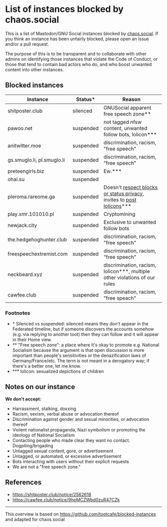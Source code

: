 List of instances blocked by chaos.social
=======

This is a list of Mastodon/GNU Social instances blocked by [chaos.social](https://tchaos.social). If you think an instance has been unfairly blocked, please open an issue and/or a pull request.

The purpose of this is to be transparent and to collaborate with other admins on identifying those instances that violate the Code of Conduct, or those that tend to contain bad actors who do, and who boost unwanted content into other instances.

Blocked instances
-------

| Instance | Status\* | Reason |
| ---- | ---- | ---- |
| shitposter.club | silenced | GNUSocial apparent free speech zone\*\* |
| pawoo.net | suspended | not tagged nfsw content, unwanted follow bots, lolicon\*\*\* |
| anitwitter.moe | suspended | discrimination, racism, "free speech" |
| gs.smuglo.li, pl.smuglo.li  | suspended | discrimination, racism, "free speech" |
| preteengirls.biz | suspended | Ew.\*\*\* |
| ohai.su | suspended | |
| pleroma.rareome.ga | suspended | Doesn't [respect blocks or status privacy](https://pleroma.rareome.ga/notice/113524), invites to [post lolicons](https://pleroma.rareome.ga/notice/55113)\*\*\* |
| play.xmr.101010.pl | suspended | Cryptomining |
| newjack.city | suspended | Exclusive to unwanted follow bots |
| the.hedgehoghunter.club | suspended | discrimination, racism, "free speech" |
| freespeechextremist.com | suspended | discrimination, racism, "free speech" |
| neckbeard.xyz | suspended | discrimination, racism, lolicon\*\*\*, multiple other violations of our rules |
| cawfee.club | suspended | discrimination, racism, "free speach" |

### Footnotes

- \* Silenced vs suspended: silenced means they don't appear in the Federated timeline, but if someone discovers the accounts somehow (e.g. via replying to another toot) then they can follow and it will appear in their Home view.
- \*\* "Free speech zone": a place where it's okay to promote e.g. National Socialism because the argument is that open discussion is more important than people's sensitivities or the denazification laws of Germany/France/etc. The term is not meant in a derogatory way; if there's a better one, let me know.
- \*\*\* lolicon: sexualized depictions of children

Notes on our instance
-----

**We don't accept:**
- Harrassment, stalking, doxxing
- Racism, sexism, verbal abuse or advocation thereof
- Discrimination against gender and sexual minorities, or advocation thereof
- Violent nationalist propaganda, Nazi symbolism or promoting the ideology of National Socialism
- Contacting people who made clear they want no contact. Dogpiling/brigading
- Untagged sexual content, gore, or advertisement
- Untagged, or automated, or excessive advertisement
- Bots interacting with users without their explicit requests
- We are not a "free speech zone."


References
-----

- https://shitposter.club/notice/2562618
- https://cawfee.club/notice/9hpMCZWbd0zuR47CZk

-----
This overview is based on https://github.com/tootcafe/blocked-instances and adapted for chaos.social
